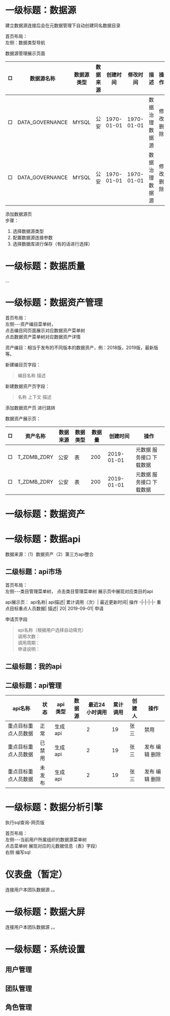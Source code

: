 # 一级标题：数据源
建立数据源连接后会在元数据管理下自动创建同名数据目录

首页布局：  
左侧：数据类型导航  

数据源管理展示页面

□ |数据源名称| 数据源类型| 数据来源| 创建时间| 修改时间| 描述| 操作
-|-|-|-|-|-|-|-
□ |DATA_GOVERNANCE| MYSQL| 公安| 1970-01-01| 1970-01-01| 数据治理数据源| 修改 删除
□ |DATA_GOVERNANCE| MYSQL| 公安| 1970-01-01| 1970-01-01| 数据治理数据源| 修改 删除


添加数据源页   
步骤：
1. 选择数据源类型
2. 配置数据源连接参数
3. 选择数据库进行保存（有的话进行选择）
 




# 一级标题：数据质量
...

# 一级标题：数据资产管理
首页布局：  
左侧---资产编目菜单树，  
点击编目同页面展示对应数据资产菜单树  
点击数据资产菜单树对应数据资产详情  



资产编目：相当于发布的不同版本的数据资产，例：2018版，2019版，最新版等。


新建编目页字段：
> 编目名称 描述

新建数据资产页字段：
> 名称 上下文 描述

添加数据资产页
进行跳转

数据资产展示页：  

□ |资产名称| 数据来源| 数据类型| 数据量| 创建时间| 操作
-|-|-|-|-|-|-
□ | T_ZDMB_ZDRY| 公安| 表| 200| 2019-01-01| 元数据 服务接口 下载数据|
□| T_ZDMB_ZDRY| 公安| 表| 200| 2019-01-01| 元数据 服务接口 下载数据|



# 一级标题：数据资产

# 一级标题：数据api
数据来源：（1）数据资产（2）第三方api整合
## 二级标题：api市场
首页布局：  
左侧---类目管理菜单树，
点击类目管理菜单树 展示页中展现对应类目的api

api展示页：
api名称| api描述| 累计调用（次）| 最近更新时间| 操作
-|-|-|-|-
重点目标重点人员数据| 描述| 20| 2019-09-01| 申请


申请页字段 
> api名称（根据用户选择自动填充）  
> 调用次数：  
> 调用周期：  
> 申请说明：




## 二级标题：我的api
## 二级标题：api管理
api名称| 状态| api类型| 数据源| 最近24小时调用| 累计调用| 创建人| 操作
-|-|-|-|-|-|-|-|
重点目标重点人员数据| 正常|生成api| | 2| 19| 张三| 禁用
重点目标重点人员数据| 已禁用|生成api| | 2| 19| 张三| 发布 编辑 删除
重点目标重点人员数据| 未发布|生成api| | 2| 19| 张三| 发布 编辑 删除



# 一级标题：数据分析引擎
执行sql查询-网页版


首页布局：  
左侧---当前用户所属组织的数据源菜单树  
点击菜单树 展现对应的元数据信息（表》字段）  
右侧  编写sql







# 仪表盘（暂定）
连接用户本团队数据源
。。
# 一级标题：数据大屏
连接用户本团队数据源
。。
# 一级标题：系统设置
## 用户管理
## 团队管理
## 角色管理

















